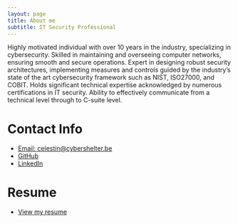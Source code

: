 ```yaml
---
layout: page
title: About me
subtitle: IT Security Professional
---
```


Highly motivated individual with over 10 years in the industry, specializing in cybersecurity. Skilled in maintaining and overseeing computer networks, ensuring smooth and secure operations. Expert in designing robust security architectures, implementing measures and controls guided by the industry’s state of the art cybersecurity framework such as NIST, ISO27000, and COBIT. Holds significant technical expertise acknowledged by numerous certifications in IT security. Ability to effectively communicate from a technical level through to C-suite level.

# Contact Info
* [Email: celestin@cybershelter.be](mailto:celestin@cybershelter.be)
* [GitHub](https://github.com/c3lestin)
* [LinkedIn](https://www.linkedin.com/in/cybershelter)

# Resume
* [View my resume](https://www.cybershelter.be/celestin/)



